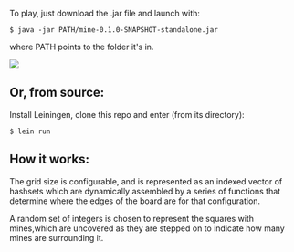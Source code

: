 To play, just download the .jar file and launch with:

    $ java -jar PATH/mine-0.1.0-SNAPSHOT-standalone.jar

where PATH points to the folder it's in.

![](https://github.com/sdfwer124/Terminal-Sweeper/blob/master/mine1.png)

## Or, from source:

Install Leiningen, clone this repo and enter (from its directory):

    $ lein run

## How it works:

The grid size is configurable, and is represented as an indexed vector of hashsets which are
dynamically assembled by a series of functions that determine where the edges of the board are for that configuration.

A random set of integers is chosen to represent the squares with mines,which are uncovered as they are stepped on to indicate how many mines are surrounding it.

